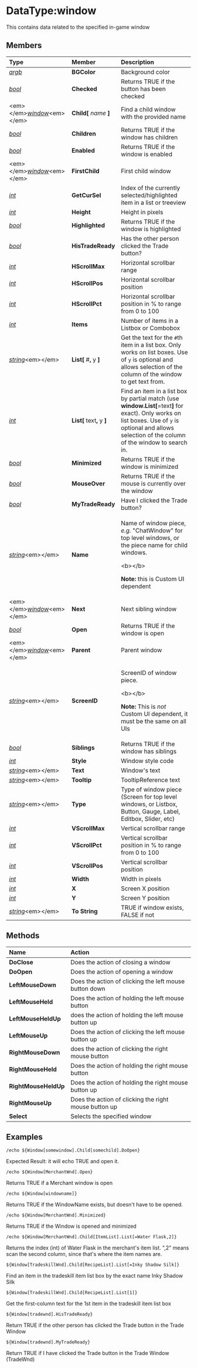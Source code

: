 # DataType:window

This contains data related to the specified in-game window

## Members

<table>
  <thead>
    <tr>
      <th style="text-align:left"><b>Type</b>
      </th>
      <th style="text-align:left"><b>Member</b>
      </th>
      <th style="text-align:left"><b>Description</b>
      </th>
    </tr>
  </thead>
  <tbody>
    <tr>
      <td style="text-align:left"><a href="datatype-argb.md"><em>argb</em></a>
      </td>
      <td style="text-align:left"><b>BGColor</b>
      </td>
      <td style="text-align:left">Background color</td>
    </tr>
    <tr>
      <td style="text-align:left"><a href="datatype-bool.md"><em>bool</em></a>
      </td>
      <td style="text-align:left"><b>Checked</b>
      </td>
      <td style="text-align:left">Returns TRUE if the button has been checked</td>
    </tr>
    <tr>
      <td style="text-align:left">&lt;em&gt;&lt;/em&gt;<a href="datatype-window.md"><em>window</em></a>&lt;em&gt;&lt;/em&gt;</td>
      <td
      style="text-align:left"><b>Child[ </b><em>name</em><b> ]</b>
        </td>
        <td style="text-align:left">Find a child window with the provided name</td>
    </tr>
    <tr>
      <td style="text-align:left"><a href="datatype-bool.md"><em>bool</em></a>
      </td>
      <td style="text-align:left"><b>Children</b>
      </td>
      <td style="text-align:left">Returns TRUE if the window has children</td>
    </tr>
    <tr>
      <td style="text-align:left"><a href="datatype-bool.md"><em>bool</em></a>
      </td>
      <td style="text-align:left"><b>Enabled</b>
      </td>
      <td style="text-align:left">Returns TRUE if the window is enabled</td>
    </tr>
    <tr>
      <td style="text-align:left">&lt;em&gt;&lt;/em&gt;<a href="datatype-window.md"><em>window</em></a>&lt;em&gt;&lt;/em&gt;</td>
      <td
      style="text-align:left"><b>FirstChild</b>
        </td>
        <td style="text-align:left">First child window</td>
    </tr>
    <tr>
      <td style="text-align:left"><a href="datatype-int.md"><em>int</em></a>
      </td>
      <td style="text-align:left"><b>GetCurSel</b>
      </td>
      <td style="text-align:left">Index of the currently selected/highlighted item in a list or treeview</td>
    </tr>
    <tr>
      <td style="text-align:left"><a href="datatype-int.md"><em>int</em></a>
      </td>
      <td style="text-align:left"><b>Height</b>
      </td>
      <td style="text-align:left">Height in pixels</td>
    </tr>
    <tr>
      <td style="text-align:left"><a href="datatype-bool.md"><em>bool</em></a>
      </td>
      <td style="text-align:left"><b>Highlighted</b>
      </td>
      <td style="text-align:left">Returns TRUE if the window is highlighted</td>
    </tr>
    <tr>
      <td style="text-align:left"><a href="datatype-bool.md"><em>bool</em></a>
      </td>
      <td style="text-align:left"><b>HisTradeReady</b>
      </td>
      <td style="text-align:left">Has the other person clicked the Trade button?</td>
    </tr>
    <tr>
      <td style="text-align:left"><a href="datatype-int.md"><em>int</em></a>
      </td>
      <td style="text-align:left"><b>HScrollMax</b>
      </td>
      <td style="text-align:left">Horizontal scrollbar range</td>
    </tr>
    <tr>
      <td style="text-align:left"><a href="datatype-int.md"><em>int</em></a>
      </td>
      <td style="text-align:left"><b>HScrollPos</b>
      </td>
      <td style="text-align:left">Horizontal scrollbar position</td>
    </tr>
    <tr>
      <td style="text-align:left"><a href="datatype-int.md"><em>int</em></a>
      </td>
      <td style="text-align:left"><b>HScrollPct</b>
      </td>
      <td style="text-align:left">Horizontal scrollbar position in % to range from 0 to 100</td>
    </tr>
    <tr>
      <td style="text-align:left"><a href="datatype-int.md"><em>int</em></a>
      </td>
      <td style="text-align:left"><b>Items</b>
      </td>
      <td style="text-align:left">Number of items in a Listbox or Combobox</td>
    </tr>
    <tr>
      <td style="text-align:left"><a href="datatype-string.md"><em>string</em></a>&lt;em&gt;&lt;/em&gt;</td>
      <td
      style="text-align:left"><b>List[ </b>#<b>, </b>y<em><b> </b></em><b>]</b>
        </td>
        <td style="text-align:left">Get the text for the <code>#</code>th item in a list box. Only works on
          list boxes. Use of <code>y</code> is optional and allows selection of the
          column of the window to get text from.</td>
    </tr>
    <tr>
      <td style="text-align:left"><a href="datatype-int.md"><em>int</em></a>
      </td>
      <td style="text-align:left"><b>List[ </b>text<b>, </b>y<b> ]</b>
      </td>
      <td style="text-align:left">Find an item in a list box by partial match (use <b>window.List[</b>=text<b>]</b> for
        exact). Only works on list boxes. Use of <code>y</code> is optional and allows
        selection of the column of the window to search in.</td>
    </tr>
    <tr>
      <td style="text-align:left"><a href="datatype-bool.md"><em>bool</em></a>
      </td>
      <td style="text-align:left"><b>Minimized</b>
      </td>
      <td style="text-align:left">Returns TRUE if the window is minimized</td>
    </tr>
    <tr>
      <td style="text-align:left"><a href="datatype-bool.md"><em>bool</em></a>
      </td>
      <td style="text-align:left"><b>MouseOver</b>
      </td>
      <td style="text-align:left">Returns TRUE if the mouse is currently over the window</td>
    </tr>
    <tr>
      <td style="text-align:left"><a href="datatype-bool.md"><em>bool</em></a>
      </td>
      <td style="text-align:left"><b>MyTradeReady</b>
      </td>
      <td style="text-align:left">Have I clicked the Trade button?</td>
    </tr>
    <tr>
      <td style="text-align:left"><a href="datatype-string.md"><em>string</em></a>&lt;em&gt;&lt;/em&gt;</td>
      <td
      style="text-align:left"><b>Name</b>
        </td>
        <td style="text-align:left">
          <p>Name of window piece, <em>e.g.</em> &quot;ChatWindow&quot; for top level
            windows, or the piece name for child windows.</p>
          <p>&lt;b&gt;&lt;/b&gt;</p>
          <p><b>Note:</b> this is Custom UI dependent</p>
        </td>
    </tr>
    <tr>
      <td style="text-align:left">&lt;em&gt;&lt;/em&gt;<a href="datatype-window.md"><em>window</em></a>&lt;em&gt;&lt;/em&gt;</td>
      <td
      style="text-align:left"><b>Next</b>
        </td>
        <td style="text-align:left">Next sibling window</td>
    </tr>
    <tr>
      <td style="text-align:left"><a href="datatype-bool.md"><em>bool</em></a>
      </td>
      <td style="text-align:left"><b>Open</b>
      </td>
      <td style="text-align:left">Returns TRUE if the window is open</td>
    </tr>
    <tr>
      <td style="text-align:left">&lt;em&gt;&lt;/em&gt;<a href="datatype-window.md"><em>window</em></a>&lt;em&gt;&lt;/em&gt;</td>
      <td
      style="text-align:left"><b>Parent</b>
        </td>
        <td style="text-align:left">Parent window</td>
    </tr>
    <tr>
      <td style="text-align:left"><a href="datatype-string.md"><em>string</em></a>&lt;em&gt;&lt;/em&gt;</td>
      <td
      style="text-align:left"><b>ScreenID</b>
        </td>
        <td style="text-align:left">
          <p>ScreenID of window piece.</p>
          <p>&lt;b&gt;&lt;/b&gt;</p>
          <p><b>Note:</b> This is <em>not</em> Custom UI dependent, it must be the same
            on all UIs</p>
        </td>
    </tr>
    <tr>
      <td style="text-align:left"><a href="datatype-bool.md"><em>bool</em></a>
      </td>
      <td style="text-align:left"><b>Siblings</b>
      </td>
      <td style="text-align:left">Returns TRUE if the window has siblings</td>
    </tr>
    <tr>
      <td style="text-align:left"><a href="datatype-int.md"><em>int</em></a>
      </td>
      <td style="text-align:left"><b>Style</b>
      </td>
      <td style="text-align:left">Window style code</td>
    </tr>
    <tr>
      <td style="text-align:left"><a href="datatype-string.md"><em>string</em></a>&lt;em&gt;&lt;/em&gt;</td>
      <td
      style="text-align:left"><b>Text</b>
        </td>
        <td style="text-align:left">Window&apos;s text</td>
    </tr>
    <tr>
      <td style="text-align:left"><a href="datatype-string.md"><em>string</em></a>&lt;em&gt;&lt;/em&gt;</td>
      <td
      style="text-align:left"><b>Tooltip</b>
        </td>
        <td style="text-align:left">TooltipReference text</td>
    </tr>
    <tr>
      <td style="text-align:left"><a href="datatype-string.md"><em>string</em></a>&lt;em&gt;&lt;/em&gt;</td>
      <td
      style="text-align:left"><b>Type</b>
        </td>
        <td style="text-align:left">Type of window piece (Screen for top level windows, or Listbox, Button,
          Gauge, Label, Editbox, Slider, etc)</td>
    </tr>
    <tr>
      <td style="text-align:left"><a href="datatype-int.md"><em>int</em></a>
      </td>
      <td style="text-align:left"><b>VScrollMax</b>
      </td>
      <td style="text-align:left">Vertical scrollbar range</td>
    </tr>
    <tr>
      <td style="text-align:left"><a href="datatype-int.md"><em>int</em></a>
      </td>
      <td style="text-align:left"><b>VScrollPct</b>
      </td>
      <td style="text-align:left">Vertical scrollbar position in % to range from 0 to 100</td>
    </tr>
    <tr>
      <td style="text-align:left"><a href="datatype-int.md"><em>int</em></a>
      </td>
      <td style="text-align:left"><b>VScrollPos</b>
      </td>
      <td style="text-align:left">Vertical scrollbar position</td>
    </tr>
    <tr>
      <td style="text-align:left"><a href="datatype-int.md"><em>int</em></a>
      </td>
      <td style="text-align:left"><b>Width</b>
      </td>
      <td style="text-align:left">Width in pixels</td>
    </tr>
    <tr>
      <td style="text-align:left"><a href="datatype-int.md"><em>int</em></a>
      </td>
      <td style="text-align:left"><b>X</b>
      </td>
      <td style="text-align:left">Screen X position</td>
    </tr>
    <tr>
      <td style="text-align:left"><a href="datatype-int.md"><em>int</em></a>
      </td>
      <td style="text-align:left"><b>Y</b>
      </td>
      <td style="text-align:left">Screen Y position</td>
    </tr>
    <tr>
      <td style="text-align:left"><a href="datatype-string.md"><em>string</em></a>&lt;em&gt;&lt;/em&gt;</td>
      <td
      style="text-align:left"><b>To String</b>
        </td>
        <td style="text-align:left">TRUE if window exists, FALSE if not</td>
    </tr>
  </tbody>
</table>

## Methods

| **Name** | Action |
| :--- | :--- |
| **DoClose** | Does the action of closing a window |
| **DoOpen** | Does the action of opening a window |
| **LeftMouseDown** | Does the action of clicking the left mouse button down |
| **LeftMouseHeld** | Does the action of holding the left mouse button |
| **LeftMouseHeldUp** | does the action of holding the left mouse button up |
| **LeftMouseUp** | Does the action of clicking the left mouse button up |
| **RightMouseDown** | does the action of clicking the right mouse button |
| **RightMouseHeld** | Does the action of holding the right mouse button |
| **RightMouseHeldUp** | Does the action of holding the right mouse button up |
| **RightMouseUp** | Does the action of clicking the right mouse button up |
| **Select** | Selects the specified window |

## Examples

`/echo ${Window[somewindow].Child[somechild].DoOpen}`

Expected Result: it will echo TRUE and open it.

`/echo ${Window[MerchantWnd].Open}`

Returns TRUE if a Merchant window is open

`/echo ${Window[windowname]}`

Returns TRUE if the WindowName exists, but doesn't have to be opened.

`/echo ${Window[MerchantWnd].Minimized}`

Returns TRUE if the Window is opened and minimized

`/echo ${Window[MerchantWnd].Child[ItemList].List[=Water Flask,2]}`

Returns the index \(int\) of Water Flask in the merchant's item list. ",2" means scan the second column, since that's where the item names are.

`${Window[TradeskillWnd].Child[RecipeList].List[=Inky Shadow Silk]}`

Find an item in the tradeskill item list box by the exact name Inky Shadow Silk

`${Window[TradeskillWnd].Child[RecipeList].List[1]}`

Get the first-column text for the 1st item in the tradeskill item list box

`${Window[tradewnd].HisTradeReady}`

Return TRUE if the other person has clicked the Trade button in the Trade Window

`${Window[tradewnd].MyTradeReady}`

Return TRUE if I have clicked the Trade button in the Trade Window \(TradeWnd\)


